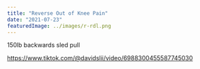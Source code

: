 ```yaml
---
title: "Reverse Out of Knee Pain"
date: "2021-07-23"
featuredImage: ../images/r-rdl.png
---
```


150lb backwards sled pull

https://www.tiktok.com/@davidslii/video/6988300455587745030